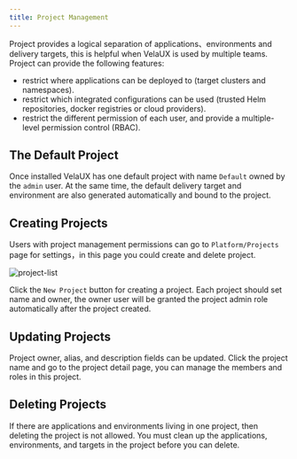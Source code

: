 ```yaml
---
title: Project Management
---
```


Project provides a logical separation of applications、environments and delivery targets, this is helpful when VelaUX is used by multiple teams. Project can provide the following features:

* restrict where applications can be deployed to (target clusters and namespaces).
* restrict which integrated configurations can be used (trusted Helm repositories, docker registries or cloud providers).
* restrict the different permission of each user, and provide a multiple-level permission control (RBAC).

## The Default Project

Once installed VelaUX has one default project with name `Default` owned by the `admin` user. At the same time, the default delivery target and environment are also generated automatically and bound to the project.

## Creating Projects

Users with project management permissions can go to `Platform/Projects` page for settings，in this page you could create and delete project.

![project-list](https://static.kubevela.net/images/1.3/project-list.jpg)

Click the `New Project` button for creating a project. Each project should set name and owner, the owner user will be granted the project admin role automatically after the project created.

## Updating Projects

Project owner, alias, and description fields can be updated. Click the project name and go to the project detail page, you can manage the members and roles in this project.

## Deleting Projects

If there are applications and environments living in one project, then deleting the project is not allowed. You must clean up the applications, environments, and targets in the project before you can delete.
